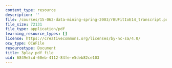 ```yaml
---
content_type: resource
description: ''
file: /courses/15-062-data-mining-spring-2003/rBUFitIoE14_transcript.pdf
file_size: 72131
file_type: application/pdf
learning_resource_types: []
license: https://creativecommons.org/licenses/by-nc-sa/4.0/
ocw_type: OCWFile
resourcetype: Document
title: 3play pdf file
uid: 6849e5cd-60eb-4112-84fe-e5deb82ce103
---
```

